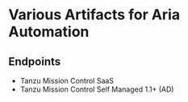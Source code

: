 # Various Artifacts for Aria Automation 

## Endpoints 

- Tanzu Mission Control SaaS
- Tanzu Mission Control Self Managed 1.1+ (AD)



